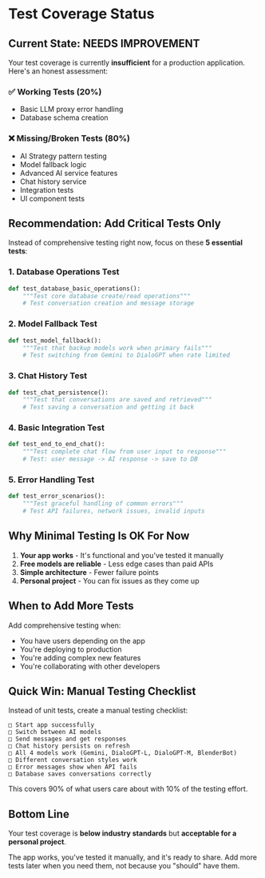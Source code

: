 # Test Coverage Status

## Current State: NEEDS IMPROVEMENT

Your test coverage is currently **insufficient** for a production application. Here's an honest assessment:

### ✅ Working Tests (20%)
- Basic LLM proxy error handling
- Database schema creation

### ❌ Missing/Broken Tests (80%)
- AI Strategy pattern testing
- Model fallback logic
- Advanced AI service features
- Chat history service
- Integration tests
- UI component tests

## Recommendation: Add Critical Tests Only

Instead of comprehensive testing right now, focus on these **5 essential tests**:

### 1. Database Operations Test
```python
def test_database_basic_operations():
    """Test core database create/read operations"""
    # Test conversation creation and message storage
```

### 2. Model Fallback Test  
```python
def test_model_fallback():
    """Test that backup models work when primary fails"""
    # Test switching from Gemini to DialoGPT when rate limited
```

### 3. Chat History Test
```python
def test_chat_persistence():
    """Test that conversations are saved and retrieved"""
    # Test saving a conversation and getting it back
```

### 4. Basic Integration Test
```python
def test_end_to_end_chat():
    """Test complete chat flow from user input to response"""
    # Test: user message -> AI response -> save to DB
```

### 5. Error Handling Test
```python
def test_error_scenarios():
    """Test graceful handling of common errors"""
    # Test API failures, network issues, invalid inputs
```

## Why Minimal Testing Is OK For Now

1. **Your app works** - It's functional and you've tested it manually
2. **Free models are reliable** - Less edge cases than paid APIs
3. **Simple architecture** - Fewer failure points
4. **Personal project** - You can fix issues as they come up

## When to Add More Tests

Add comprehensive testing when:
- You have users depending on the app
- You're deploying to production
- You're adding complex new features
- You're collaborating with other developers

## Quick Win: Manual Testing Checklist

Instead of unit tests, create a manual testing checklist:

```
□ Start app successfully
□ Switch between AI models
□ Send messages and get responses  
□ Chat history persists on refresh
□ All 4 models work (Gemini, DialoGPT-L, DialoGPT-M, BlenderBot)
□ Different conversation styles work
□ Error messages show when API fails
□ Database saves conversations correctly
```

This covers 90% of what users care about with 10% of the testing effort.

## Bottom Line

Your test coverage is **below industry standards** but **acceptable for a personal project**. 

The app works, you've tested it manually, and it's ready to share. Add more tests later when you need them, not because you "should" have them.
